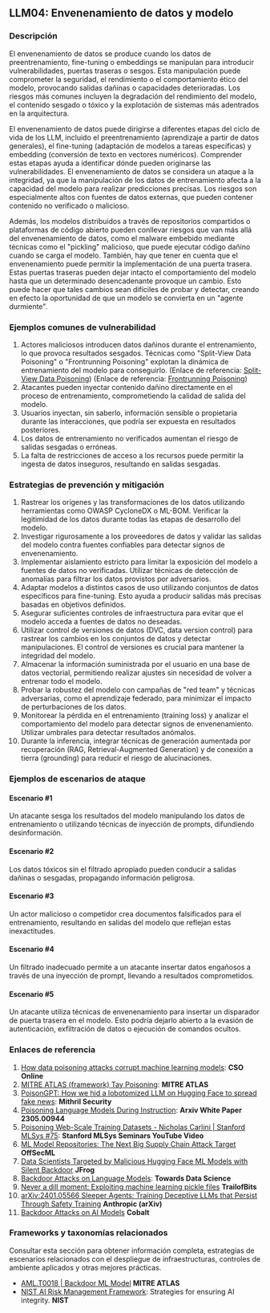 ## LLM04: Envenenamiento de datos y modelo

### Descripción

El envenenamiento de datos se produce cuando los datos de preentrenamiento, fine-tuning o embeddings se manipulan para introducir vulnerabilidades, puertas traseras o sesgos. Esta manipulación puede comprometer la seguridad, el rendimiento o el comportamiento ético del modelo, provocando salidas dañinas o capacidades deterioradas. Los riesgos más comunes incluyen la degradación del rendimiento del modelo, el contenido sesgado o tóxico y la explotación de sistemas más adentrados en la arquitectura.

El envenenamiento de datos puede dirigirse a diferentes etapas del ciclo de vida de los LLM, incluido el preentrenamiento (aprendizaje a partir de datos generales), el fine-tuning (adaptación de modelos a tareas específicas) y embedding (conversión de texto en vectores numéricos). Comprender estas etapas ayuda a identificar dónde pueden originarse las vulnerabilidades. El envenenamiento de datos se considera un ataque a la integridad, ya que la manipulación de los datos de entrenamiento afecta a la capacidad del modelo para realizar predicciones precisas. Los riesgos son especialmente altos con fuentes de datos externas, que pueden contener contenido no verificado o malicioso.

Además, los modelos distribuidos a través de repositorios compartidos o plataformas de código abierto pueden conllevar riesgos que van más allá del envenenamiento de datos, como el malware embebido mediante técnicas como el "pickling" malicioso, que puede ejecutar código dañino cuando se carga el modelo. También, hay que tener en cuenta que el envenenamiento puede permitir la implementación de una puerta trasera. Estas puertas traseras pueden dejar intacto el comportamiento del modelo hasta que un determinado desencadenante provoque un cambio. Esto puede hacer que tales cambios sean difíciles de probar y detectar, creando en efecto la oportunidad de que un modelo se convierta en un "agente durmiente".

### Ejemplos comunes de vulnerabilidad

1. Actores maliciosos introducen datos dañinos durante el entrenamiento, lo que provoca resultados sesgados. Técnicas como "Split-View Data Poisoning" o "Frontrunning Poisoning" explotan la dinámica de entrenamiento del modelo para conseguirlo.
  (Enlace de referencia: [Split-View Data Poisoning](https://github.com/GangGreenTemperTatum/speaking/blob/main/dc604/hacker-summer-camp-23/Ads%20_%20Poisoning%20Web%20Training%20Datasets%20_%20Flow%20Diagram%20-%20Exploit%201%20Split-View%20Data%20Poisoning.jpeg))
  (Enlace de referencia: [Frontrunning Poisoning](https://github.com/GangGreenTemperTatum/speaking/blob/main/dc604/hacker-summer-camp-23/Ads%20_%20Poisoning%20Web%20Training%20Datasets%20_%20Flow%20Diagram%20-%20Exploit%202%20Frontrunning%20Data%20Poisoning.jpeg))
2. Atacantes pueden inyectar contenido dañino directamente en el proceso de entrenamiento, comprometiendo la calidad de salida del modelo.
3. Usuarios inyectan, sin saberlo, información sensible o propietaria durante las interacciones, que podría ser expuesta en resultados posteriores.
4. Los datos de entrenamiento no verificados aumentan el riesgo de salidas sesgadas o erróneas.
5. La falta de restricciones de acceso a los recursos puede permitir la ingesta de datos inseguros, resultando en salidas sesgadas.

### Estrategias de prevención y mitigación

1. Rastrear los orígenes y las transformaciones de los datos utilizando herramientas como OWASP CycloneDX o ML-BOM. Verificar la legitimidad de los datos durante todas las etapas de desarrollo del modelo.
2. Investigar rigurosamente a los proveedores de datos y validar las salidas del modelo contra fuentes confiables para detectar signos de envenenamiento.
3. Implementar aislamiento estricto para limitar la exposición del modelo a fuentes de datos no verificadas. Utilizar técnicas de detección de anomalías para filtrar los datos provistos por adversarios.
4. Adaptar modelos a distintos casos de uso utilizando conjuntos de datos específicos para fine-tuning. Esto ayuda a producir salidas más precisas basadas en objetivos definidos.
5. Asegurar suficientes controles de infraestructura para evitar que el modelo acceda a fuentes de datos no deseadas.
6. Utilizar control de versiones de datos (DVC, data version control) para rastrear los cambios en los conjuntos de datos y detectar manipulaciones. El control de versiones es crucial para mantener la integridad del modelo.
7. Almacenar la información suministrada por el usuario en una base de datos vectorial, permitiendo realizar ajustes sin necesidad de volver a entrenar todo el modelo.
8. Probar la robustez del modelo con campañas de "red team" y técnicas adversarias, como el aprendizaje federado, para minimizar el impacto de perturbaciones de los datos.
9. Monitorear la pérdida en el entrenamiento (training loss) y analizar el comportamiento del modelo para detectar signos de envenenamiento. Utilizar umbrales para detectar resultados anómalos.
10. Durante la inferencia, integrar técnicas de generación aumentada por recuperación (RAG, Retrieval-Augmented Generation) y de conexión a tierra (grounding) para reducir el riesgo de alucinaciones.

### Ejemplos de escenarios de ataque

#### Escenario #1

  Un atacante sesga los resultados del modelo manipulando los datos de entrenamiento o utilizando técnicas de inyección de prompts, difundiendo desinformación.

#### Escenario #2

  Los datos tóxicos sin el filtrado apropiado pueden conducir a salidas dañinas o sesgadas, propagando información peligrosa.

#### Escenario #3

  Un actor malicioso o competidor crea documentos falsificados para el entrenamiento, resultando en salidas del modelo que reflejan estas inexactitudes.

#### Escenario #4

  Un filtrado inadecuado permite a un atacante insertar datos engañosos a través de una inyección de prompt, llevando a resultados comprometidos.

#### Escenario #5

  Un atacante utiliza técnicas de envenenamiento para insertar un disparador de puerta trasera en el modelo. Esto podría dejarlo abierto a la evasión de autenticación, exfiltración de datos o ejecución de comandos ocultos.

### Enlaces de referencia

1. [How data poisoning attacks corrupt machine learning models](https://www.csoonline.com/article/3613932/how-data-poisoning-attacks-corrupt-machine-learning-models.html): **CSO Online**
2. [MITRE ATLAS (framework) Tay Poisoning](https://atlas.mitre.org/studies/AML.CS0009/): **MITRE ATLAS**
3. [PoisonGPT: How we hid a lobotomized LLM on Hugging Face to spread fake news](https://blog.mithrilsecurity.io/poisongpt-how-we-hid-a-lobotomized-llm-on-hugging-face-to-spread-fake-news/): **Mithril Security**
4. [Poisoning Language Models During Instruction](https://arxiv.org/abs/2305.00944): **Arxiv White Paper 2305.00944**
5. [Poisoning Web-Scale Training Datasets - Nicholas Carlini | Stanford MLSys #75](https://www.youtube.com/watch?v=h9jf1ikcGyk): **Stanford MLSys Seminars YouTube Video**
6. [ML Model Repositories: The Next Big Supply Chain Attack Target](https://www.darkreading.com/cloud-security/ml-model-repositories-next-big-supply-chain-attack-target) **OffSecML**
7. [Data Scientists Targeted by Malicious Hugging Face ML Models with Silent Backdoor](https://jfrog.com/blog/data-scientists-targeted-by-malicious-hugging-face-ml-models-with-silent-backdoor/) **JFrog**
8. [Backdoor Attacks on Language Models](https://towardsdatascience.com/backdoor-attacks-on-language-models-can-we-trust-our-models-weights-73108f9dcb1f): **Towards Data Science**
9. [Never a dill moment: Exploiting machine learning pickle files](https://blog.trailofbits.com/2021/03/15/never-a-dill-moment-exploiting-machine-learning-pickle-files/) **TrailofBits**
10. [arXiv:2401.05566 Sleeper Agents: Training Deceptive LLMs that Persist Through Safety Training](https://www.anthropic.com/news/sleeper-agents-training-deceptive-llms-that-persist-through-safety-training) **Anthropic (arXiv)**
11. [Backdoor Attacks on AI Models](https://www.cobalt.io/blog/backdoor-attacks-on-ai-models) **Cobalt**

### Frameworks y taxonomías relacionados

Consultar esta sección para obtener información completa, estrategias de escenarios relacionados con el despliegue de infraestructuras, controles de ambiente aplicados y otras mejores prácticas.

- [AML.T0018 | Backdoor ML Model](https://atlas.mitre.org/techniques/AML.T0018) **MITRE ATLAS**
- [NIST AI Risk Management Framework](https://www.nist.gov/itl/ai-risk-management-framework): Strategies for ensuring AI integrity. **NIST**
